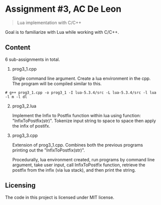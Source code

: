 # Assignment #3, AC De Leon
> Lua implementation with C/C++

Goal is to familiarize with Lua while working with C/C++.

## Content

6 sub-assignments in total.

1. prog3_1.cpp

     Single command line argument. Create a lua environment in the cpp. The program will be compiled similar to this.

```shell
# g++ prog3_1.cpp -o prog3_1 -I lua-5.3.4/src -L lua-5.3.4/src -l lua -l m -l dl
```

2. prog3_2.lua

    Implement the Infix to Postfix function within lua using function: "InfixToPostfix(str)". Tokenize input string to space to space then apply the infix of postifx.

3. prog3_3.cpp

    Extension of prog3_1.cpp. Combines both the previous programs printing out the "InfixToPostfix(str)".

    Procedurally, lua environment created, run programs by command line argument, take user input, call InfixToPostfix function, retrieve the postfix from the infix (via lua stack), and then print the string.
    
## Licensing

The code in this project is licensed under MIT license.

